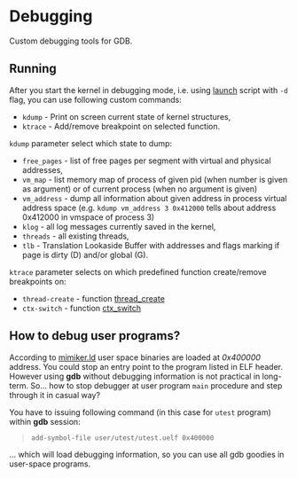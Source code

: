 # Debugging

Custom debugging tools for GDB.

Running
---

After you start the kernel in debugging mode, i.e. using
[launch](https://github.com/cahirwpz/mimiker#running) script with `-d` flag,
you can use following custom commands:

* `kdump` - Print on screen current state of kernel structures,
* `ktrace` - Add/remove breakpoint on selected function.

`kdump` parameter select which state to dump:

* `free_pages` - list of free pages per segment with virtual and physical
   addresses,
* `vm_map` - list memory map of process of given pid (when number is given as argument)
  or of current process (when no argument is given)
* `vm_address` - dump all information about given address in process virtual address space
  (e.g. `kdump vm_address 3 0x412000` tells about address 0x412000 in vmspace of process 3)
* `klog` - all log messages currently saved in the kernel,
* `threads` - all existing threads,
* `tlb` - Translation Lookaside Buffer with addresses and flags marking if page
  is dirty (D) and/or global (G).

`ktrace` parameter selects on which predefined function create/remove
breakpoints on:

* `thread-create` - function [thread_create](https://github.com/cahirwpz/mimiker/blob/master/sys/thread.c)
* `ctx-switch` - function [ctx_switch](https://github.com/cahirwpz/mimiker/blob/master/mips/switch.S)

How to debug user programs?
---

According to [mimiker.ld](https://github.com/cahirwpz/mimiker/blob/master/user/libmimiker/extra/mimiker.ld)
user space binaries are loaded at *0x400000* address. You could stop an entry
point to the program listed in ELF header. However using **gdb** without
debugging information is not practical in long-term. So... how to stop debugger
at user program `main` procedure and step through it in casual way?

You have to issuing following command (in this case for `utest` program) within
**gdb** session:

> `add-symbol-file user/utest/utest.uelf 0x400000`

... which will load debugging information, so you can use all gdb goodies in
user-space programs.
